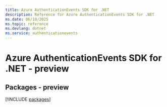 ```yaml
---
title: Azure AuthenticationEvents SDK for .NET
description: Reference for Azure AuthenticationEvents SDK for .NET
ms.date: 06/10/2025
ms.topic: reference
ms.devlang: dotnet
ms.service: authenticationevents
---
```

# Azure AuthenticationEvents SDK for .NET - preview
## Packages - preview
[!INCLUDE [packages](authenticationevents-index.md)]